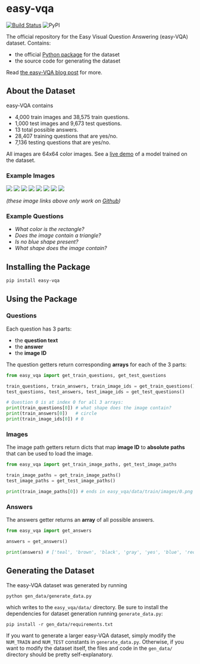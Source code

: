 # easy-vqa

[![Build Status](https://travis-ci.com/vzhou842/easy-vqa.svg?branch=master)](https://travis-ci.com/vzhou842/easy-vqa)
![PyPI](https://img.shields.io/pypi/v/easy-vqa)

The official repository for the Easy Visual Question Answering (easy-VQA) dataset. Contains:
- the official [Python package](https://pypi.org/project/easy-vqa/) for the dataset
- the source code for generating the dataset

Read [the easy-VQA blog post](https://victorzhou.com/blog/easy-vqa/) for more.

## About the Dataset

easy-VQA contains

- 4,000 train images and 38,575 train questions.
- 1,000 test images and 9,673 test questions.
- 13 total possible answers.
- 28,407 training questions that are yes/no.
- 7,136 testing questions that are yes/no.

All images are 64x64 color images. See a [live demo](https://easy-vqa-demo.victorzhou.com/) of a model trained on the dataset.

### Example Images

![](./easy_vqa/data/train/images/0.png)
![](./easy_vqa/data/train/images/1.png)
![](./easy_vqa/data/train/images/2.png)
![](./easy_vqa/data/train/images/3.png)
![](./easy_vqa/data/train/images/5.png)
![](./easy_vqa/data/train/images/6.png)
![](./easy_vqa/data/train/images/7.png)
![](./easy_vqa/data/train/images/8.png)

_(these image links above only work on [Github](https://github.com/vzhou842/easy-VQA))_

### Example Questions

- _What color is the rectangle?_
- _Does the image contain a triangle?_
- _Is no blue shape present?_
- _What shape does the image contain?_

## Installing the Package

`pip install easy-vqa`

## Using the Package

### Questions

Each question has 3 parts:
- the **question text**
- the **answer**
- the **image ID**

The question getters return corresponding **arrays** for each of the 3 parts:

```python
from easy_vqa import get_train_questions, get_test_questions

train_questions, train_answers, train_image_ids = get_train_questions()
test_questions, test_answers, test_image_ids = get_test_questions()

# Question 0 is at index 0 for all 3 arrays:
print(train_questions[0]) # what shape does the image contain?
print(train_answers[0])   # circle
print(train_image_ids[0]) # 0
```

### Images

The image path getters return dicts that map **image ID** to **absolute paths** that can be used to load the image.

```python
from easy_vqa import get_train_image_paths, get_test_image_paths

train_image_paths = get_train_image_paths()
test_image_paths = get_test_image_paths()

print(train_image_paths[0]) # ends in easy_vqa/data/train/images/0.png
```

### Answers

The answers getter returns an **array** of all possible answers.

```python
from easy_vqa import get_answers

answers = get_answers()

print(answers) # ['teal', 'brown', 'black', 'gray', 'yes', 'blue', 'rectangle', 'yellow', 'triangle', 'red', 'circle', 'no', 'green']
```

## Generating the Dataset

The easy-VQA dataset was generated by running

```shell
python gen_data/generate_data.py
```

which writes to the `easy_vqa/data/` directory. Be sure to install the dependencies for dataset generation running `generate_data.py`:

```shell
pip install -r gen_data/requirements.txt
```

If you want to generate a larger easy-VQA dataset, simply modify the `NUM_TRAIN` and `NUM_TEST` constants in `generate_data.py`. Otherwise, if you want to modify the dataset itself, the files and code in the `gen_data/` directory should be pretty self-explanatory.
